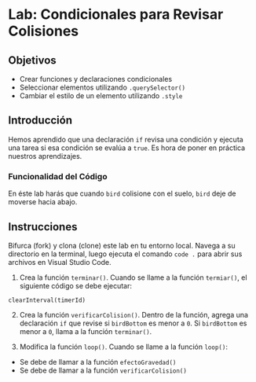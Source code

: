 # Lab: Condicionales para Revisar Colisiones

## Objetivos
- Crear funciones y declaraciones condicionales
- Seleccionar elementos utilizando `.querySelector()`
- Cambiar el estilo de un elemento utilizando `.style`

## Introducción
Hemos aprendido que una declaración `if` revisa una condición y ejecuta una tarea si esa condición se evalúa a `true`. Es hora de poner en práctica nuestros aprendizajes. 

### Funcionalidad del Código
En éste lab harás que cuando `bird` colisione con el suelo, `bird` deje de moverse hacia abajo.

## Instrucciones
Bifurca (fork) y clona (clone) este lab en tu entorno local. Navega a su directorio en la terminal, luego ejecuta el comando `code .` para abrir sus archivos en Visual Studio Code. 


1. Crea la función `terminar()`. Cuando se llame a la función `termiar()`, el siguiente código se debe ejecutar:

`clearInterval(timerId)`


2. Crea la función `verificarColision()`.  Dentro de la función, agrega una declaración `if` que revise si `birdBottom` es menor a `0`. Si `birdBottom` es menor a `0`, llama a la función `terminar()`.


3. Modifica la función `loop()`. Cuando se llame a la función `loop()`:
- Se debe de llamar a la función `efectoGravedad()`
- Se debe de llamar a la función `verificarColision()`


